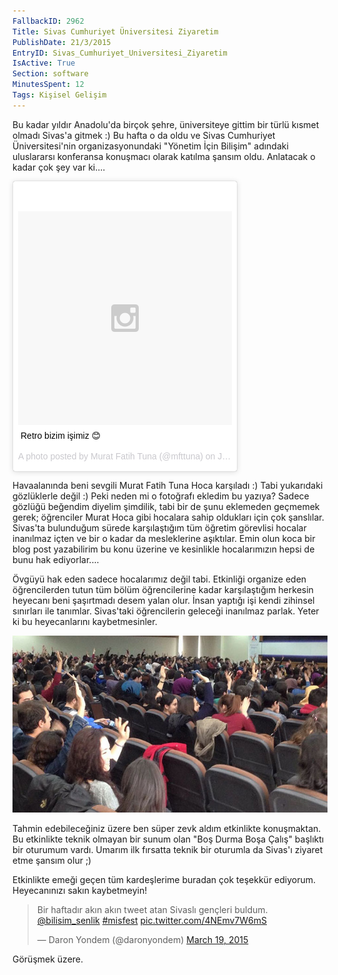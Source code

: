 ```yaml
---
FallbackID: 2962
Title: Sivas Cumhuriyet Üniversitesi Ziyaretim
PublishDate: 21/3/2015
EntryID: Sivas_Cumhuriyet_Universitesi_Ziyaretim
IsActive: True
Section: software
MinutesSpent: 12
Tags: Kişisel Gelişim
---
```

Bu kadar yıldır Anadolu'da birçok şehre, üniversiteye gittim bir türlü kısmet olmadı Sivas'a gitmek :) Bu hafta o da oldu ve Sivas Cumhuriyet Üniversitesi'nin organizasyonundaki "Yönetim İçin Bilişim" adındaki uluslararsı konferansa konuşmacı olarak katılma şansım oldu. Anlatacak o kadar çok şey var ki....

<blockquote class="instagram-media" data-instgrm-captioned data-instgrm-version="4" style=" background:#FFF; border:0; border-radius:3px; box-shadow:0 0 1px 0 rgba(0,0,0,0.5),0 1px 10px 0 rgba(0,0,0,0.15); margin: 1px; max-width:358px; padding:0; width:99.375%; width:-webkit-calc(100% - 2px); width:calc(100% - 2px);"><div style="padding:8px;"> <div style=" background:#F8F8F8; line-height:0; margin-top:40px; padding:50% 0; text-align:center; width:100%;"> <div style=" background:url(data:image/png;base64,iVBORw0KGgoAAAANSUhEUgAAACwAAAAsCAMAAAApWqozAAAAGFBMVEUiIiI9PT0eHh4gIB4hIBkcHBwcHBwcHBydr+JQAAAACHRSTlMABA4YHyQsM5jtaMwAAADfSURBVDjL7ZVBEgMhCAQBAf//42xcNbpAqakcM0ftUmFAAIBE81IqBJdS3lS6zs3bIpB9WED3YYXFPmHRfT8sgyrCP1x8uEUxLMzNWElFOYCV6mHWWwMzdPEKHlhLw7NWJqkHc4uIZphavDzA2JPzUDsBZziNae2S6owH8xPmX8G7zzgKEOPUoYHvGz1TBCxMkd3kwNVbU0gKHkx+iZILf77IofhrY1nYFnB/lQPb79drWOyJVa/DAvg9B/rLB4cC+Nqgdz/TvBbBnr6GBReqn/nRmDgaQEej7WhonozjF+Y2I/fZou/qAAAAAElFTkSuQmCC); display:block; height:44px; margin:0 auto -44px; position:relative; top:-22px; width:44px;"></div></div> <p style=" margin:8px 0 0 0; padding:0 4px;"> <a href="https://instagram.com/p/xuMdwXS1Nv/" style=" color:#000; font-family:Arial,sans-serif; font-size:14px; font-style:normal; font-weight:normal; line-height:17px; text-decoration:none; word-wrap:break-word;" target="_top">Retro bizim işimiz 😊</a></p> <p style=" color:#c9c8cd; font-family:Arial,sans-serif; font-size:14px; line-height:17px; margin-bottom:0; margin-top:8px; overflow:hidden; padding:8px 0 7px; text-align:center; text-overflow:ellipsis; white-space:nowrap;">A photo posted by Murat Fatih Tuna (@mfttuna) on <time style=" font-family:Arial,sans-serif; font-size:14px; line-height:17px;" datetime="2015-01-11T17:19:19+00:00">Jan 11, 2015 at 9:19am PST</time></p></div></blockquote>
<script async defer src="//platform.instagram.com/en_US/embeds.js"></script>

Havaalanında beni sevgili Murat Fatih Tuna Hoca karşıladı :) Tabi yukarıdaki gözlüklerle değil :) Peki neden mi o fotoğrafı ekledim bu yazıya? Sadece gözlüğü beğendim diyelim şimdilik, tabi bir de şunu eklemeden geçmemek gerek; öğrenciler Murat Hoca gibi hocalara sahip oldukları için çok şanslılar. Sivas'ta bulunduğum sürede karşılaştığım tüm öğretim görevlisi hocalar inanılmaz içten ve bir o kadar da mesleklerine aşıktılar. Emin olun koca bir blog post yazabilirim bu konu üzerine ve kesinlikle hocalarımızın hepsi de bunu hak ediyorlar....

Övgüyü hak eden sadece hocalarımız değil tabi. Etkinliği organize eden öğrencilerden tutun tüm bölüm öğrencilerine kadar karşılaştığım herkesin heyecanı beni şaşırtmadı desem yalan olur. İnsan yaptığı işi kendi zihinsel sınırları ile tanımlar. Sivas'taki öğrencilerin geleceği inanılmaz parlak. Yeter ki bu heyecanlarını kaybetmesinler. 

![Sivas, Cumhuriyet Üniversitesi](media/Sivas_Cumhuriyet_Universitesi_Ziyaretim/sivas.jpg)

Tahmin edebileceğiniz üzere ben süper zevk aldım etkinlikte konuşmaktan. Bu etkinlikte teknik olmayan bir sunum olan "Boş Durma Boşa Çalış" başlıktı bir oturumum vardı. Umarım ilk fırsatta teknik bir oturumla da Sivas'ı ziyaret etme şansım olur ;) 

Etkinlikte emeği geçen tüm kardeşlerime buradan çok teşekkür ediyorum. Heyecanınızı sakın kaybetmeyin!

<blockquote class="twitter-tweet" lang="en"><p>Bir haftadır akın akın tweet atan Sivaslı gençleri buldum. <a href="https://twitter.com/bilisim_senlik">@bilisim_senlik</a> <a href="https://twitter.com/hashtag/misfest?src=hash">#misfest</a> <a href="http://t.co/4NEmv7W6mS">pic.twitter.com/4NEmv7W6mS</a></p>&mdash; Daron Yondem (@daronyondem) <a href="https://twitter.com/daronyondem/status/578486937616527360">March 19, 2015</a></blockquote>
<script async src="//platform.twitter.com/widgets.js" charset="utf-8"></script>

Görüşmek üzere.
